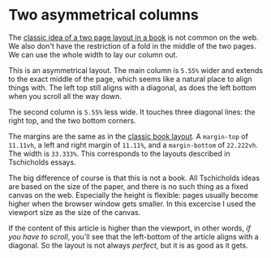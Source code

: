 # Two asymmetrical columns

The [classic idea of a two page layout in a book](../eighteen-3/) is not common on the web. We also don't have the restriction of a fold in the middle of the two pages. We can use the whole width to lay our column out.

This is an asymmetrical layout. The main column is `5.55%` wider and extends to the exact middle of the page, which seems like a natural place to align things with. The left top still aligns with a diagonal, as does the left bottom when you scroll all the way down.

The second column is `5.55%` less wide. It touches three diagonal lines: the right top, and the two bottom corners.

The margins are the same as in the [classic book layout](../eighteen-3/). A `margin-top` of `11.11vh`, a left and right margin of `11.11%`, and a `margin-bottom` of `22.222vh`. The width is `33.333%`. This corresponds to the layouts described in Tschicholds essays.

The big difference of course is that this is not a book. All Tschicholds ideas are based on the size of the paper, and there is no such thing as a fixed canvas on the web. Especially the height is flexible: pages usually become higher when the browser window gets smaller. In this excercise I used the viewport size as the size of the canvas.

If the content of this article is higher than the viewport, in other words, *if you have to scroll*, you'll see that the left-bottom of the article aligns with a diagonal. So the layout is not always *perfect*, but it is as good as it gets.
